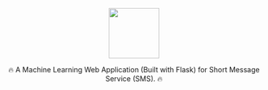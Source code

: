 <!---  LOGO   -->
<div align="center">
  <p>
  <img src="./static/spam-favicon.ico" width="100"/>
  </p>
  
  <!---  SHIELDS   -->
  <p>
    <a href="https://github.com/anuragbhu/SpamHam-Classifier">
    </a>
  </p>
  
  🔥 A Machine Learning Web Application (Built with Flask) for Short Message Service (SMS). 🔥
  
</div>
